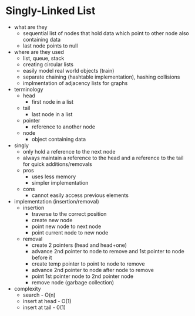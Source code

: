 # Singly-Linked List 
- what are they 
  - sequential list of nodes that hold data which point to other node also containing data 
  - last node points to null 
- where are they used 
  - list, queue, stack 
  - creating circular lists 
  - easily model real world objects (train)
  - separate chaining (hashtable implementation), hashing collisions 
  - implmentation of adjacency lists for graphs 
- terminology 
  - head 
    - first node in a list 
  - tail 
    - last node in a list 
  - pointer 
    - reference to another node 
  - node 
    - object containing data 
- singly 
  - only hold a reference to the next node 
  - always maintain a reference to the head and a reference to the tail for quick additions/removals 
  - pros
    - uses less memory
    - simpler implementation 
  - cons 
    - cannot easily access previous elements 
- implementation (insertion/removal)
  - insertion
    - traverse to the correct position 
    - create new node 
    - point new node to next node 
    - point current node to new node 
  - removal 
    - create 2 pointers (head and head+one)
    - advance 2nd pointer to node to remove and 1st pointer to node before it 
    - create temp pointer to point to node to remove 
    - advance 2nd pointer to node after node to remove 
    - point 1st pointer node to 2nd pointer node 
    - remove node (garbage collection)
- complexity 
  - search - O(n)
  - insert at head - O(1)
  - insert at tail - 0(1)
